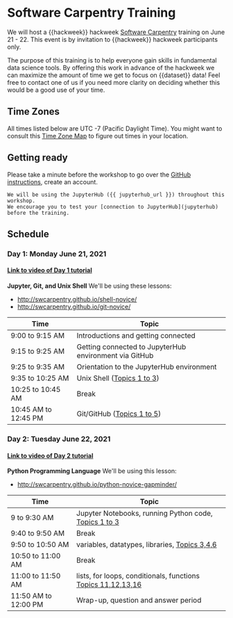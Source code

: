 # Software Carpentry Training

We will host a {{hackweek}} hackweek [Software Carpentry](https://software-carpentry.org) training on June 21 - 22.
This event is by invitation to {{hackweek}} hackweek participants only.

The purpose of this training is to help everyone gain skills in fundamental data science tools.
By offering this work in advance of the hackweek we can maximize the amount of time we get to focus on {{dataset}} data!
Feel free to contact one of us if you need more clarity on deciding whether this would be a good use of your time.

## Time Zones

All times listed below are UTC -7 (Pacific Daylight Time).
You might want to consult this [Time Zone Map](https://www.timeanddate.com/time/map/)
to figure out times in your location.

## Getting ready

Please take a minute before the workshop to go over the [GitHub instructions](github),
create an account.

```{attention}
We will be using the JupyterHub ({{ jupyterhub_url }}) throughout this workshop.
We encourage you to test your [connection to JupyterHub](jupyterhub) before the training.
```

## Schedule

### Day 1: Monday June 21, 2021

#### [Link to video of Day 1 tutorial](https://www.youtube.com/watch?v=F8VhkKwCx0k)

**Jupyter, Git, and Unix Shell**
We'll be using these lessons:
* http://swcarpentry.github.io/shell-novice/
* http://swcarpentry.github.io/git-novice/

| Time | Topic |
| ----- | ----- |
| 9:00 to 9:15 AM | Introductions and getting connected |
| 9:15 to 9:25 AM | Getting connected to JupyterHub environment via GitHub |
| 9:25 to 9:35 AM | Orientation to the JupyterHub environment |
| 9:35 to 10:25 AM | Unix Shell ([Topics 1 to 3](http://swcarpentry.github.io/shell-novice/)) |
| 10:25 to 10:45 AM | Break |
| 10:45 AM to 12:45 PM | Git/GitHub ([Topics 1 to 5](http://swcarpentry.github.io/git-novice/)) |

### Day 2: Tuesday June 22, 2021

#### [Link to video of Day 2 tutorial](https://www.youtube.com/watch?v=OhzHoGe9ZeI)

**Python Programming Language**
We'll be using this lesson:
* http://swcarpentry.github.io/python-novice-gapminder/

| Time | Topic |
| ----- | ----- |
| 9 to  9:30 AM | Jupyter Notebooks, running Python code, [Topics 1 to 3](http://swcarpentry.github.io/python-novice-gapminder) |
| 9:40 to 9:50 AM | Break |
| 9:50 to 10:50 AM | variables, datatypes, libraries, [Topics 3,4,6](http://swcarpentry.github.io/python-novice-gapminder)  |
| 10:50 to 11:00 AM | Break|
| 11:00 to 11:50 AM | lists, for loops, conditionals, functions [Topics 11,12,13,16](http://swcarpentry.github.io/python-novice-gapminder) |
| 11:50 AM to 12:00 PM | Wrap-up, question and answer period |
